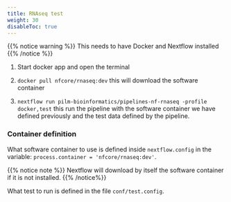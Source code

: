 ```yaml
---
title: RNAseq test
weight: 30
disableToc: true
---
```


{{% notice warning %}}
This needs to have Docker and Nextflow installed
{{% /notice %}}

1. Start docker app and open the terminal

2. `docker pull nfcore/rnaseq:dev` this will download the software container

3. `nextflow run pilm-bioinformatics/pipelines-nf-rnaseq -profile docker,test` this run the pipeline with the software container we have defined previously and the test data defined by the pipeline.


### Container definition

What software container to use is defined inside `nextflow.config` in the variable: `process.container = 'nfcore/rnaseq:dev'`.

{{% notice note %}}
Nextflow will download by itself the software container if it is not installed.
{{% /notice%}}

What test to run is defined in the file `conf/test.config`.
